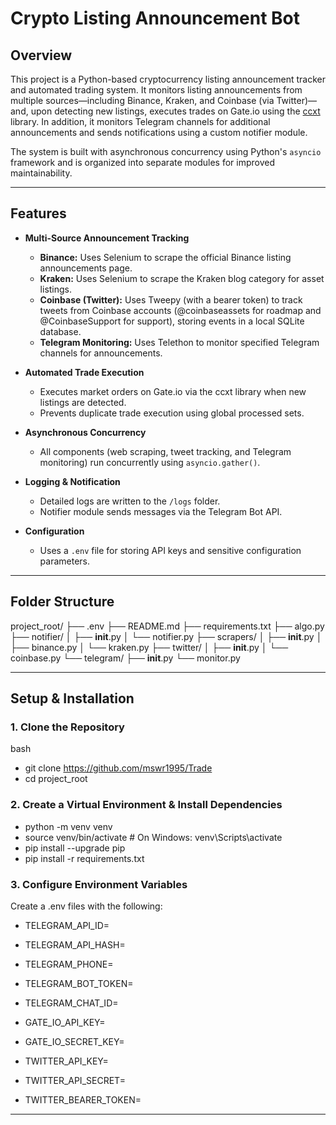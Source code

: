 # Crypto Listing Announcement Bot

## Overview

This project is a Python-based cryptocurrency listing announcement tracker and automated trading system. It monitors listing announcements from multiple sources—including Binance, Kraken, and Coinbase (via Twitter)—and, upon detecting new listings, executes trades on Gate.io using the [ccxt](https://github.com/ccxt/ccxt) library. In addition, it monitors Telegram channels for additional announcements and sends notifications using a custom notifier module.

The system is built with asynchronous concurrency using Python's `asyncio` framework and is organized into separate modules for improved maintainability.

---

## Features

- **Multi-Source Announcement Tracking**
  - **Binance:** Uses Selenium to scrape the official Binance listing announcements page.
  - **Kraken:** Uses Selenium to scrape the Kraken blog category for asset listings.
  - **Coinbase (Twitter):** Uses Tweepy (with a bearer token) to track tweets from Coinbase accounts (@coinbaseassets for roadmap and @CoinbaseSupport for support), storing events in a local SQLite database.
  - **Telegram Monitoring:** Uses Telethon to monitor specified Telegram channels for announcements.

- **Automated Trade Execution**
  - Executes market orders on Gate.io via the ccxt library when new listings are detected.
  - Prevents duplicate trade execution using global processed sets.

- **Asynchronous Concurrency**
  - All components (web scraping, tweet tracking, and Telegram monitoring) run concurrently using `asyncio.gather()`.

- **Logging & Notification**
  - Detailed logs are written to the `/logs` folder.
  - Notifier module sends messages via the Telegram Bot API.

- **Configuration**
  - Uses a `.env` file for storing API keys and sensitive configuration parameters.

---

## Folder Structure

project_root/
├── .env
├── README.md
├── requirements.txt
├── algo.py
├── notifier/
│   ├── __init__.py
│   └── notifier.py
├── scrapers/
│   ├── __init__.py
│   ├── binance.py
│   └── kraken.py
├── twitter/
│   ├── __init__.py
│   └── coinbase.py
└── telegram/
    ├── __init__.py
    └── monitor.py


---

## Setup & Installation

### 1. Clone the Repository

bash
- git clone <https://github.com/mswr1995/Trade>
- cd project_root


### 2. Create a Virtual Environment & Install Dependencies

- python -m venv venv
- source venv/bin/activate   # On Windows: venv\Scripts\activate
- pip install --upgrade pip
- pip install -r requirements.txt


### 3. Configure Environment Variables

Create a .env files with the following:

- TELEGRAM_API_ID=
- TELEGRAM_API_HASH=
- TELEGRAM_PHONE=

- TELEGRAM_BOT_TOKEN=
- TELEGRAM_CHAT_ID= 


- GATE_IO_API_KEY=
- GATE_IO_SECRET_KEY=


- TWITTER_API_KEY=
- TWITTER_API_SECRET=
- TWITTER_BEARER_TOKEN=

---